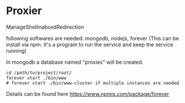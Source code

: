 # Proxier
ManageShellinaboxdRedirection

following softwares are needed: mongodb, nodejs, forever (This can be install via npm. It's a program to 
run the service and keep the service running)

In mongodb a database named "proxies" will be created.

    cd /path/to/project/root/
    forever start ./bin/www
    # forever start ./bin/www-cluster if multiple instances are needed

Details can be found here https://www.npmjs.com/package/forever
